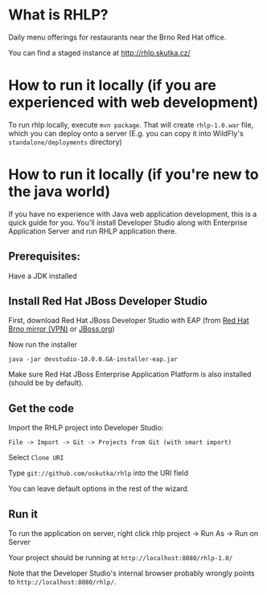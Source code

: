 What is RHLP?
=============

Daily menu offerings for restaurants near the Brno Red Hat office.

You can find a staged instance at http://rhlp.skutka.cz/

How to run it locally (if you are experienced with web development)
=====================
To run rhlp locally, execute `mvn package`. That will create `rhlp-1.0.war` file, which you can deploy onto a server (E.g. you can copy it into WildFly's `standalone/deployments` directory)


How to run it locally (if you're new to the java world)
=====================

If you have no experience with Java web application development, this is a quick guide for you. You'll install Developer Studio along with Enterprise Application Server and run RHLP application there. 

Prerequisites:
--------------

Have a JDK installed 

Install Red Hat JBoss Developer Studio
-------------------

First, download Red Hat JBoss Developer Studio with EAP (from [Red Hat Brno mirror (VPN)](http://download.eng.brq.redhat.com/released/jbdevstudio/10.0.0/devstudio-10.0.0.GA-installer-eap.jar) or [JBoss.org](https://www.jboss.org/download-manager/file/devstudio-10.0.0.GA-installer-eap.jar))

Now run the installer

    java -jar devstudio-10.0.0.GA-installer-eap.jar

Make sure Red Hat JBoss Enterprise Application Platform is also installed (should be by default).

Get the code
------

Import the RHLP project into Developer Studio:

    File -> Import -> Git -> Projects from Git (with smart import)

Select `Clone URI`

Type `git://github.com/oskutka/rhlp` into the URI field

You can leave default options in the rest of the wizard.

Run it
------

To run the application on server, right click rhlp project -> Run As -> Run on Server

Your project should be running at `http://localhost:8080/rhlp-1.0/`

Note that the Developer Studio's internal browser probably wrongly points to `http://localhost:8080/rhlp/`.
